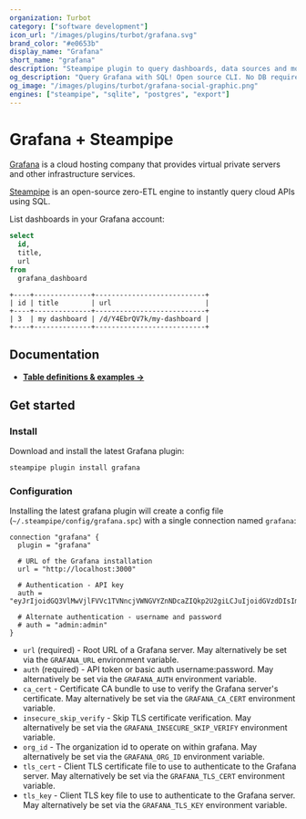 ```yaml
---
organization: Turbot
category: ["software development"]
icon_url: "/images/plugins/turbot/grafana.svg"
brand_color: "#e0653b"
display_name: "Grafana"
short_name: "grafana"
description: "Steampipe plugin to query dashboards, data sources and more from Grafana."
og_description: "Query Grafana with SQL! Open source CLI. No DB required."
og_image: "/images/plugins/turbot/grafana-social-graphic.png"
engines: ["steampipe", "sqlite", "postgres", "export"]
---
```


# Grafana + Steampipe

[Grafana](https://grafana.com) is a cloud hosting company that provides virtual private servers and other infrastructure services.

[Steampipe](https://steampipe.io) is an open-source zero-ETL engine to instantly query cloud APIs using SQL.

List dashboards in your Grafana account:

```sql
select
  id,
  title,
  url
from
  grafana_dashboard
```

```
+----+--------------+---------------------------+
| id | title        | url                       |
+----+--------------+---------------------------+
| 3  | my dashboard | /d/Y4EbrQV7k/my-dashboard |
+----+--------------+---------------------------+
```

## Documentation

- **[Table definitions & examples →](/plugins/turbot/grafana/tables)**

## Get started

### Install

Download and install the latest Grafana plugin:

```bash
steampipe plugin install grafana
```

### Configuration

Installing the latest grafana plugin will create a config file (`~/.steampipe/config/grafana.spc`) with a single connection named `grafana`:

```hcl
connection "grafana" {
  plugin = "grafana"

  # URL of the Grafana installation
  url = "http://localhost:3000"

  # Authentication - API key
  auth = "eyJrIjoidGQ3VlMwVjlFVVc1TVNncjVWNGVYZnNDcaZIQkp2U2giLCJuIjoidGVzdDIsImlkIjoxfQ=="

  # Alternate authentication - username and password
  # auth = "admin:admin"
}
```

- `url` (required) - Root URL of a Grafana server. May alternatively be set via the `GRAFANA_URL` environment variable.
- `auth` (required) - API token or basic auth username:password. May alternatively be set via the `GRAFANA_AUTH` environment variable.
- `ca_cert` - Certificate CA bundle to use to verify the Grafana server's certificate. May alternatively be set via the `GRAFANA_CA_CERT` environment variable.
- `insecure_skip_verify` - Skip TLS certificate verification. May alternatively be set via the `GRAFANA_INSECURE_SKIP_VERIFY` environment variable.
- `org_id` - The organization id to operate on within grafana. May alternatively be set via the `GRAFANA_ORG_ID` environment variable.
- `tls_cert` - Client TLS certificate file to use to authenticate to the Grafana server. May alternatively be set via the `GRAFANA_TLS_CERT` environment variable.
- `tls_key` - Client TLS key file to use to authenticate to the Grafana server. May alternatively be set via the `GRAFANA_TLS_KEY` environment variable.


